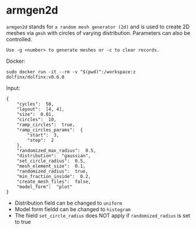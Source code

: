 # armgen2d

`armgen2d` stands for `a random mesh generator (2d)` and is used to create 2D meshes via `gmsh` with circles of varying distribution. Parameters can also be controlled.

```
Use -g <number> to generate meshes or -c to clear records.
```

Docker:
```
sudo docker run -it --rm -v "$(pwd)":/workspace:z dolfinx/dolfinx:v0.6.0
```

Input:
```
{
    "cycles":  50,
    "layout":  [4, 4],
    "size":  0.01,
    "circles":  10,
    "ramp_circles":  true,
    "ramp_circles_params":  {
        "start":  3,
        "step":  2
    },
    "randomized_max_radius":  0.5,
    "distribution":  "gaussian",
    "set_circle_radius":  0.5,
    "mesh_element_size":  0.1,
    "randomized_radius":  true,
    "min_fraction_inside":  0.2,
    "create_mesh_files":  false,
    "model_form":  "plot"
}
```

- Distribution field can be changed to `uniform`
- Model form fieldd can be changed to `histogram`
- The fiield `set_circle_radius` does NOT apply if `randomized_radius` is set to true